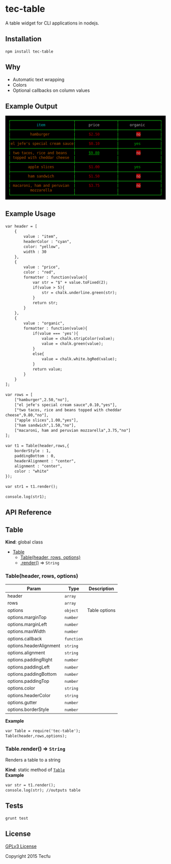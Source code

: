 # tec-table

A table widget for CLI applications in nodejs.

## Installation

```
npm install tec-table
```

## Why

- Automatic text wrapping
- Colors
- Optional callbacks on column values

## Example Output

![Example](examples/images/example-1.png "Example") 

## Example Usage

```
var header = [
	{
		value : "item",
		headerColor : "cyan",
		color: "yellow",
		width : 30
	},
	{
		value : "price",
		color : "red", 
		formatter : function(value){
			var str = "$" + value.toFixed(2);
			if(value > 5){
				str = chalk.underline.green(str);
			}
			return str;
		}
	},
	{
		value : "organic",
		formatter : function(value){
			if(value === 'yes'){
				value = chalk.stripColor(value);
				value = chalk.green(value);
			}
			else{
				value = chalk.white.bgRed(value);
			}
			return value;
		}
	}
];

var rows = [
	["hamburger",2.50,"no"],
	["el jefe's special cream sauce",0.10,"yes"],
	["two tacos, rice and beans topped with cheddar cheese",9.80,"no"],
	["apple slices",1.00,"yes"],
	["ham sandwich",1.50,"no"],
	["macaroni, ham and peruvian mozzarella",3.75,"no"]
];

var t1 = Table(header,rows,{
	borderStyle : 1,
	paddingBottom : 0,
	headerAlignment : "center",
	alignment : "center",
	color : "white"
});

var str1 = t1.render();

console.log(str1);
```

## API Reference 
<!--API-REF-->
<a name="Table"></a>
## Table
**Kind**: global class  

* [Table](#Table)
  * [Table(header, rows, options)](#new_Table_new)
  * [.render()](#Table.render) ⇒ <code>String</code>

<a name="new_Table_new"></a>
### Table(header, rows, options)

| Param | Type | Description |
| --- | --- | --- |
| header | <code>array</code> |  |
| rows | <code>array</code> |  |
| options | <code>object</code> | Table options |
| options.marginTop | <code>number</code> |  |
| options.marginLeft | <code>number</code> |  |
| options.maxWidth | <code>number</code> |  |
| options.callback | <code>function</code> |  |
| options.headerAlignment | <code>string</code> |  |
| options.alignment | <code>string</code> |  |
| options.paddingRight | <code>number</code> |  |
| options.paddingLeft | <code>number</code> |  |
| options.paddingBottom | <code>number</code> |  |
| options.paddingTop | <code>number</code> |  |
| options.color | <code>string</code> |  |
| options.headerColor | <code>string</code> |  |
| options.gutter | <code>number</code> |  |
| options.borderStyle | <code>number</code> |  |

**Example**  
```
var Table = require('tec-table');
Table(header,rows,options);
```
<a name="Table.render"></a>
### Table.render() ⇒ <code>String</code>
Renders a table to a string

**Kind**: static method of <code>[Table](#Table)</code>  
**Example**  
```
var str = t1.render(); 
console.log(str); //outputs table
```

<!--END-API-REF-->

## Tests

```
grunt test
```

## License

[GPLv3 License](http://www.gnu.org/licenses/gpl-3.0.en.html)

Copyright 2015 Tecfu 
